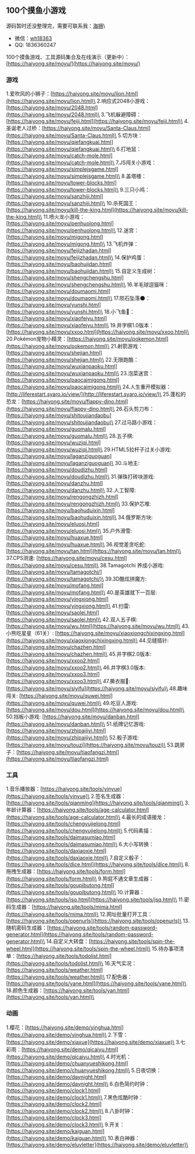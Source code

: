 ## 100个摸鱼小游戏  

源码暂时还没整理完，需要可联系我：[海拥](https://haiyong.site/about)\
- 微信：[wh18363](https://haiyong.site/img/qrcode/weixin.png)
- QQ: 1836360247

100个摸鱼游戏、工具源码集合及在线演示（更新中）：
[https://haiyong.site/moyu/](https://haiyong.site/moyu/)

### 游戏

1.爱吹风的小狮子：[https://haiyong.site/moyu/lion.html](https://haiyong.site/moyu/lion.html)\
2.响应式2048小游戏：[https://haiyong.site/moyu/2048.html](https://haiyong.site/moyu/2048.html)\
3.飞机躲避障碍：[https://haiyong.site/moyu/feiji.html](https://haiyong.site/moyu/feiji.html)\
4.圣诞老人过桥：[https://haiyong.site/moyu/Santa-Claus.html](https://haiyong.site/moyu/Santa-Claus.html)\
5.切方块：[https://haiyong.site/moyu/qiefangkuai.html](https://haiyong.site/moyu/qiefangkuai.html)\
6.打地鼠：[https://haiyong.site/moyu/catch-mole.html](https://haiyong.site/moyu/catch-mole.html)\
7.JS闯关小游戏：[https://haiyong.site/moyu/simplejsgame.html](https://haiyong.site/moyu/simplejsgame.html)\
8.盖塔楼：[https://haiyong.site/moyu/tower-blocks.html](https://haiyong.site/moyu/tower-blocks.html)\
9.三只小鸡：[https://haiyong.site/moyu/sanzhiji.html](https://haiyong.site/moyu/sanzhiji.html)\
10.杀死国王：[https://haiyong.site/moyu/kill-the-king.html](https://haiyong.site/moyu/kill-the-king.html)\
11.喷火龙小游戏：[https://haiyong.site/moyu/penhuolong.html](https://haiyong.site/moyu/penhuolong.html)\
12.迷宫：[https://haiyong.site/moyu/migong.html](https://haiyong.site/moyu/migong.html)\
13.飞机炸弹：[https://haiyong.site/moyu/feijizhadan.html](https://haiyong.site/moyu/feijizhadan.html)\
14.保护鸡蛋：[https://haiyong.site/moyu/baohujidan.html](https://haiyong.site/moyu/baohujidan.html)\
15.自定义生成树：[https://haiyong.site/moyu/shengchengshu.html](https://haiyong.site/moyu/shengchengshu.html)\
16.羊毛球逗猫咪：[https://haiyong.site/moyu/doumaomi.html](https://haiyong.site/moyu/doumaomi.html)\
17.陨石坠落🌑：[https://haiyong.site/moyu/yunshi.html](https://haiyong.site/moyu/yunshi.html)\
18.小飞鱼🐳：[https://haiyong.site/moyu/xiaofeiyu.html](https://haiyong.site/moyu/xiaofeiyu.html)\
19.井字棋1.0版本：[https://haiyong.site/moyu/xxoo.html](https://haiyong.site/moyu/xxoo.html)\
20.Pokémon宠物小精灵：[https://haiyong.site/moyu/pokemon.html](https://haiyong.site/moyu/pokemon.html)\
21.射箭游戏：[https://haiyong.site/moyu/shejian.html](https://haiyong.site/moyu/shejian.html)\
22.无限跑酷：[https://haiyong.site/moyu/wuxianpaoku.html](https://haiyong.site/moyu/wuxianpaoku.html)\
23.泡菜迷宫：[https://haiyong.site/moyu/paocaimigong.html](https://haiyong.site/moyu/paocaimigong.html)\
24.人生重开模拟器：[http://liferestart.syaro.io/view/](http://liferestart.syaro.io/view/)\
25.蓬松的恐龙：[https://haiyong.site/moyu/flappy-dino.html](https://haiyong.site/moyu/flappy-dino.html)\
26.石头剪刀布：[https://haiyong.site/moyu/shitoujiandaobu](https://haiyong.site/moyu/shitoujiandaobu)\
27.过马路小游戏：[https://haiyong.site/moyu/guomalu.html](https://haiyong.site/moyu/guomalu.html)\
28.五子棋: [https://haiyong.site/moyu/wuziqi.html](https://haiyong.site/moyu/wuziqi.html)\
29.HTML5拉杆子过关小游戏: [https://haiyong.site/moyu/laganziguoguan](https://haiyong.site/moyu/laganziguoguan)\
30.斗地主: [https://haiyong.site/moyu/doudizhu.html](https://haiyong.site/moyu/doudizhu.html)\
31.弹珠打砖块游戏: [https://haiyong.site/moyu/danzhu.html](https://haiyong.site/moyu/danzhu.html)\
32.人工智障: [https://haiyong.site/moyu/rengongzhizh.html](https://haiyong.site/moyu/rengongzhizh.html)\
33.保护芯堆: [https://haiyong.site/moyu/baohuduixin.html](https://haiyong.site/moyu/baohuduixin.html)\
34.俄罗斯方块: [https://haiyong.site/moyu/eluosi.html](https://haiyong.site/moyu/eluosi.html)\
35.户外滑雪: [https://haiyong.site/moyu/huaxue.html](https://haiyong.site/moyu/huaxue.html)\
36.视觉差贪吃蛇: [https://haiyong.site/moyu/tan.html](https://haiyong.site/moyu/tan.html)\
37.CPS测速: [https://haiyong.site/moyu/cesu.html](https://haiyong.site/moyu/cesu.html)\
38.Tamagotchi 养成小游戏: [https://haiyong.site/moyu/tamagotchi/](https://haiyong.site/moyu/tamagotchi/)\
39.3D酷炫拼魔方: [https://haiyong.site/moyu/mofang.html](https://haiyong.site/moyu/mofang.html)\
40.是英雄就下一百层: [https://haiyong.site/moyu/yingxiong.html](https://haiyong.site/moyu/yingxiong.html)\
41.扫雷: [https://haiyong.site/moyu/saolei.html](https://haiyong.site/moyu/saolei.html)\
42.双人五子棋: [https://haiyong.site/moyu/wu.html](https://haiyong.site/moyu/wu.html)\
43.小熊吃星星（61关）: [https://haiyong.site/moyu/xiaoxiongchixingxing.html](https://haiyong.site/moyu/xiaoxiongchixingxing.html)\
44.见缝插针: [https://haiyong.site/moyu/chazhen.html](https://haiyong.site/moyu/chazhen.html)\
45.井字棋2.0版本: [https://haiyong.site/moyu/xxoo2.html](https://haiyong.site/moyu/xxoo2.html)\
46.井字棋3.0版本: [https://haiyong.site/moyu/xxoo3.html](https://haiyong.site/moyu/xxoo3.html)\
47.撕衣服👗: [https://haiyong.site/moyu/siyifu](https://haiyong.site/moyu/siyifu)\
48.趣味闯关: [https://haiyong.site/moyu/quwei.html](https://haiyong.site/moyu/quwei.html)\
49.吃豆人游戏: [https://haiyong.site/moyu/dou.html](https://haiyong.site/moyu/dou.html)\
50.挡板小游戏: [https://haiyong.site/moyu/danban.html](https://haiyong.site/moyu/danban.html)\
51.纸牌记忆游戏: [https://haiyong.site/moyu/zhipaijiyi.html](https://haiyong.site/moyu/zhipaijiyi.html)\
52.骰子游戏: [https://haiyong.site/moyu/touzi](https://haiyong.site/moyu/touzi)\
53.跳房子：[https://haiyong.site/moyu/tiaofangzi.html](https://haiyong.site/moyu/tiaofangzi.html)

### 工具

1.音乐播放器：[https://haiyong.site/tools/yinyue](https://haiyong.site/tools/yinyue)\
2.签名生成器：[https://haiyong.site/tools/qianming](https://haiyong.site/tools/qianming)\
3.年龄计算器：[https://haiyong.site/tools/age-calculator.html](https://haiyong.site/tools/age-calculator.html)\
4.最长的成语接龙：[https://haiyong.site/tools/chengyujielong.html](https://haiyong.site/tools/chengyujielong.html)\
5.代码素描：[https://haiyong.site/tools/daimasumiao.html](https://haiyong.site/tools/daimasumiao.html)\
6.大小写转换：[https://haiyong.site/tools/daxiaoxie.html](https://haiyong.site/tools/daxiaoxie.html)\
7.自定义骰子：[https://haiyong.site/tools/dice.html](https://haiyong.site/tools/dice.html)\
8.拖拽生成器：[https://haiyong.site/tools/form.html](https://haiyong.site/tools/form.html)\
9.狗屁不通文章生成器：[https://haiyong.site/tools/goupibutong.html](https://haiyong.site/tools/goupibutong.html)\
10.计算器：[https://haiyong.site/tools/jsq.html](https://haiyong.site/tools/jsq.html)\
11.密码生成器：[https://haiyong.site/tools/mima.html](https://haiyong.site/tools/mima.html)\
12.网址批量打开工具：[https://haiyong.site/tools/openurls](https://haiyong.site/tools/openurls)\
13.随机密码生成器：[https://haiyong.site/tools/random-password-generator.html](https://haiyong.site/tools/random-password-generator.html)\
14.自定义大转盘：[https://haiyong.site/tools/spin-the-wheel.html](https://haiyong.site/tools/spin-the-wheel.html)\
15.待办事项清单：[https://haiyong.site/tools/todolist.html](https://haiyong.site/tools/todolist.html)\
16.天气实况：[https://haiyong.site/tools/weather.html](https://haiyong.site/tools/weather.html)\
17.配色器：[https://haiyong.site/tools/yane.html](https://haiyong.site/tools/yane.html)\
18.颜色生成器：[https://haiyong.site/tools/yan.html](https://haiyong.site/tools/yan.html)\

### 动画

1.樱花：[https://haiyong.site/demo/yinghua.html](https://haiyong.site/demo/yinghua.html)\
2.下雪：[https://haiyong.site/demo/xiaxue](https://haiyong.site/demo/xiaxue)\
3.七彩雨：[https://haiyong.site/demo/qicaiyu.html](https://haiyong.site/demo/qicaiyu.html)\
4.时光机：[https://haiyong.site/demo/chuanyueshikong.html](https://haiyong.site/demo/chuanyueshikong.html)\
5.日夜切换：[https://haiyong.site/demo/daynight.html](https://haiyong.site/demo/daynight.html)\
6.白色简约时钟：[https://haiyong.site/demo/clock1.html](https://haiyong.site/demo/clock1.html)\
7.黑色炫酷时钟：[https://haiyong.site/demo/clock2.html](https://haiyong.site/demo/clock2.html)\
8.八卦时钟：[https://haiyong.site/demo/clock3.html](https://haiyong.site/demo/clock3.html)\
9.开关：[https://haiyong.site/demo/kaiguan.html](https://haiyong.site/demo/kaiguan.html)\
10.表白神器：[https://haiyong.site/demo/eluvletter](https://haiyong.site/demo/eluvletter)\

